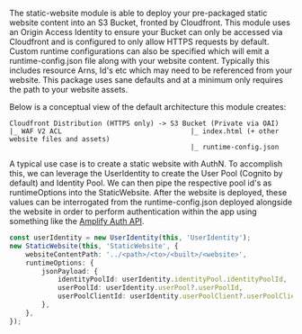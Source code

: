 The static-website module is able to deploy your pre-packaged static website content into an S3 Bucket, fronted by Cloudfront. This module uses an Origin Access Identity to ensure your Bucket can only be accessed via Cloudfront and is configured to only allow HTTPS requests by default. Custom runtime configurations can also be specified which will emit a runtime-config.json file along with your website content. Typically this includes resource Arns, Id's etc which may need to be referenced from your website. This package uses sane defaults and at a minimum only requires the path to your website assets.

Below is a conceptual view of the default architecture this module creates:

```
Cloudfront Distribution (HTTPS only) -> S3 Bucket (Private via OAI)
|_ WAF V2 ACL                                |_ index.html (+ other website files and assets)
                                             |_ runtime-config.json
```

A typical use case is to create a static website with AuthN. To accomplish this, we can leverage the UserIdentity to create the User Pool (Cognito by default) and Identity Pool. We can then pipe the respective pool id's as runtimeOptions into the StaticWebsite. After the website is deployed, these values can be interrogated from the runtime-config.json deployed alongside the website in order to perform authentication within the app using something like the [Amplify Auth API](https://docs.amplify.aws/lib/client-configuration/configuring-amplify-categories/q/platform/js/#authentication-amazon-cognito).

```ts
const userIdentity = new UserIdentity(this, 'UserIdentity');
new StaticWebsite(this, 'StaticWebsite', {
    websiteContentPath: '../<path>/<to>/<built>/<website>',
    runtimeOptions: {
        jsonPayload: {
            identityPoolId: userIdentity.identityPool.identityPoolId,
            userPoolId: userIdentity.userPool?.userPoolId,
            userPoolClientId: userIdentity.userPoolClient?.userPoolClientId,
        },
    },
});
```